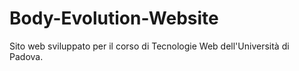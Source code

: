 # Body-Evolution-Website
Sito web sviluppato per il corso di Tecnologie Web dell'Università di Padova.
